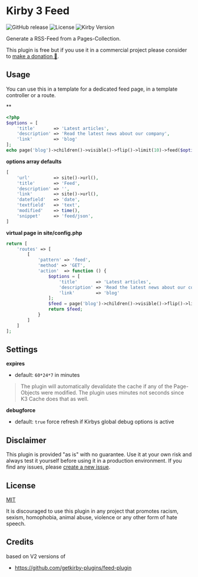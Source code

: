# Kirby 3 Feed

![GitHub release](https://img.shields.io/github/release/bnomei/kirby3-feed.svg?maxAge=1800) ![License](https://img.shields.io/github/license/mashape/apistatus.svg) ![Kirby Version](https://img.shields.io/badge/Kirby-3%2B-black.svg)

Generate a RSS-Feed from a Pages-Collection.

This plugin is free but if you use it in a commercial project please consider to [make a donation 🍻](https://www.paypal.me/bnomei/5).

## Usage

You can use this in a template for a dedicated feed page, in a template controller or a route.

**
```php
<?php
$options = [
    'title'       => 'Latest articles',
    'description' => 'Read the latest news about our company',
    'link'        => 'blog'
];
echo page('blog')->children()->visible()->flip()->limit(10)->feed($options);
```

**options array defaults**
```php
[
    'url'         => site()->url(),
    'title'       => 'Feed',
    'description' => '',
    'link'        => site()->url(),
    'datefield'   => 'date',
    'textfield'   => 'text',
    'modified'    => time(),
    'snippet'     => 'feed/json',
]
```

**virtual page in site/config.php**
```php
return [
    'routes' => [
        [
            'pattern' => 'feed',
            'method' => 'GET',
            'action'  => function () {
                $options = [
                    'title'       => 'Latest articles',
                    'description' => 'Read the latest news about our company',
                    'link'        => 'blog'
                ];
                $feed = page('blog')->children()->visible()->flip()->limit(10)->feed($options);
                return $feed;
            }
        ]
    ]
];
```

## Settings

**expires**
- default: `60*24*7` in minutes

> The plugin will automatically devalidate the cache if any of the Page-Objects were modified. The plugin uses minutes not seconds since K3 Cache does that as well.

**debugforce**
- default: `true`
force refresh if Kirbys global debug options is active


## Disclaimer

This plugin is provided "as is" with no guarantee. Use it at your own risk and always test it yourself before using it in a production environment. If you find any issues, please [create a new issue](https://github.com/bnomei/kirby3-feed/issues/new).

## License

[MIT](https://opensource.org/licenses/MIT)

It is discouraged to use this plugin in any project that promotes racism, sexism, homophobia, animal abuse, violence or any other form of hate speech.

## Credits

based on V2 versions of
- https://github.com/getkirby-plugins/feed-plugin
